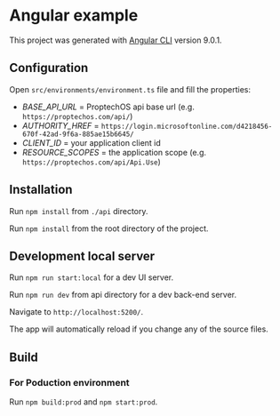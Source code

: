 # Angular example

This project was generated with [Angular CLI](https://github.com/angular/angular-cli) version 9.0.1.

## Configuration

Open `src/environments/environment.ts` file and fill the properties:

* _BASE_API_URL_ = ProptechOS api base url (e.g. `https://proptechos.com/api/`)
* _AUTHORITY_HREF_ = `https://login.microsoftonline.com/d4218456-670f-42ad-9f6a-885ae15b6645/`
* _CLIENT_ID_ = your application client id
* _RESOURCE_SCOPES_ = the application scope (e.g. `https://proptechos.com/api/Api.Use`)

## Installation 
  
Run `npm install` from `./api` directory.

Run `npm install` from the root directory of the project.

## Development local server

Run `npm run start:local` for a dev UI server.

Run `npm run dev` from api directory for a dev back-end server. 

Navigate to `http://localhost:5200/`. 

The app will automatically reload if you change any of the source files.

## Build

### For Poduction environment
Run `npm build:prod` and `npm start:prod`.


